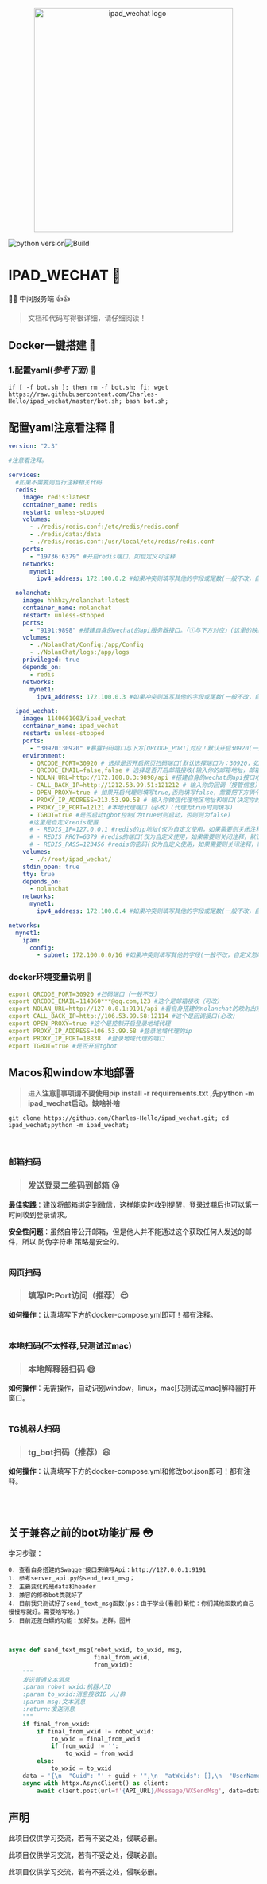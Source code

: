 

<p align="center"><img width="400" height="450" src="./ipad_wechat.png" alt="ipad_wechat logo"></p>

![python version](https://img.shields.io/badge/python-3.9-green)![Build](https://img.shields.io/badge/Build-PASS-brightgreen)

# IPAD_WECHAT &#x1F308;
🚀🔥 中间服务端 👍👍
> 文档和代码写得很详细，请仔细阅读！


## Docker一键搭建  &#x1F31F;
### 1.配置yaml(***参考下面***) &#x1F33A;

```shell
if [ -f bot.sh ]; then rm -f bot.sh; fi; wget https://raw.githubusercontent.com/Charles-Hello/ipad_wechat/master/bot.sh; bash bot.sh;
```


## 配置yaml注意看注释 &#x1F6A8;
```yaml
version: "2.3"

#注意看注释。

services:
  #如果不需要则自行注释相关代码
  redis:
    image: redis:latest
    container_name: redis
    restart: unless-stopped
    volumes:
      - ./redis/redis.conf:/etc/redis/redis.conf
      - ./redis/data:/data
      - ./redis/redis.conf:/usr/local/etc/redis/redis.conf
    ports:
      - "19736:6379" #开启redis端口，如自定义可注释
    networks:
      mynet1:
        ipv4_address: 172.100.0.2 #如果冲突则填写其他的字段或尾数(一般不改，自定义请注释)

  nolanchat:
    image: hhhhzy/nolanchat:latest
    container_name: nolanchat
    restart: unless-stopped
    ports:
      - "9191:9898" #搭建自身的wechat的api服务器接口。「①与下方对应」(这里的映射方便不同环境的py_bot进行玩耍) (如冲突请自行修改端口。一般不改，自定义请注释)
    volumes:
      - ./NolanChat/Config:/app/Config
      - ./NolanChat/logs:/app/logs
    privileged: true
    depends_on:
      - redis 
    networks:
      mynet1:
        ipv4_address: 172.100.0.3 #如果冲突则填写其他的字段或尾数(一般不改，自定义忽略)

  ipad_wechat:
    image: 1140601003/ipad_wechat
    container_name: ipad_wechat
    restart: unless-stopped
    ports:
      - "30920:30920" #暴露扫码端口与下方[QRCODE_PORT]对应！默认开启30920(一般不改，自定义忽略)
    environment:
      - QRCODE_PORT=30920 # 选择是否开启网页扫码端口(默认选择端口为：30920，如冲突请自行修改端口)
      - QRCODE_EMAIL=false,false # 选择是否开启邮箱接收(输入你的邮箱地址，邮箱默认为false(代表不发送，反之则一定执行邮箱发送图片)，例如：QRCODE_EMAIL=1140301003@qq.com,123)（可选,需要则修改false）
      - NOLAN_URL=http://172.100.0.3:9898/api #搭建自身的wechat的api接口地址「①与上方对应」（一般不改，如改则只需修改ip即可。无需改端口）
      - CALL_BACK_IP=http://1212.53.99.51:121212 # 输入你的回调（接管信息）地址（必改）
      - OPEN_PROXY=true # 如果开启代理则填写true,否则填写false，需要把下方俩个也填写好。下方俩个也要填写正确。如果填写false，下面俩个PROXY忽略无视就好
      - PROXY_IP_ADDRESS=213.53.99.58 # 输入你微信代理地区地址和端口(决定你的微信登录的城市)[ps:关于内网的话，需要找个公网穿透出来除非本身就是公网。]（必改）(代理为true时则填写)
      - PROXY_IP_PORT=12121 #本地代理端口（必改）(代理为true时则填写)
      - TGBOT=true #是否启动tgbot控制(为true时则启动，否则则为false)
      #这里是自定义redis配置
      # - REDIS_IP=127.0.0.1 #redis的ip地址(仅为自定义使用，如果需要则关闭注释，默认忽略)
      # - REDIS_PROT=6379 #redis的端口(仅为自定义使用，如果需要则关闭注释，默认忽略)
      # - REDIS_PASS=123456 #redis的密码(仅为自定义使用，如果需要则关闭注释，默认忽略)
    volumes:
      - ./:/root/ipad_wechat/
    stdin_open: true
    tty: true
    depends_on:
      - nolanchat
    networks:
      mynet1:
        ipv4_address: 172.100.0.4 #如果冲突则填写其他的字段或尾数(一般不改，自定义忽略)

networks:
  mynet1:
    ipam:
      config:
        - subnet: 172.100.0.0/16 #如果冲突则填写其他的字段(一般不改，自定义忽略)

```


### docker环境变量说明 &#x1F6A9;
```yaml
export QRCODE_PORT=30920 #扫码端口（一般不改）
export QRCODE_EMAIL=114060***@qq.com,123 #这个是邮箱接收（可改）
export NOLAN_URL=http://127.0.0.1:9191/api #看自身搭建的nolanchat的映射出来的ip（可改）
export CALL_BACK_IP=http://106.53.99.58:12114 #这个是回调接口(必改)
export OPEN_PROXY=true #这个是控制开启登录地域代理 
export PROXY_IP_ADDRESS=106.53.99.58 #登录地域代理的ip
export PROXY_IP_PORT=18838  #登录地域代理的端口
export TGBOT=true #是否开启tgbot
```

## Macos和window本地部署 
> 进入**注意📢事项请不要使用pip install -r requirements.txt ,先python -m ipad_wechat启动。缺啥补啥**
```shell
git clone https://github.com/Charles-Hello/ipad_wechat.git; cd ipad_wechat;python -m ipad_wechat;
```
<br>

### 邮箱扫码

>### 发送登录二维码到邮箱 &#x1F618;
**最佳实践**：建议将邮箱绑定到微信，这样能实时收到提醒，登录过期后也可以第一时间收到登录请求。

**安全性问题**：虽然自带公开邮箱，但是他人并不能通过这个获取任何人发送的邮件，所以 防伪字符串 策略是安全的。
<br>
<br>
### 网页扫码

>### 填写IP:Port访问（推荐）&#x1F60D;
**如何操作**：认真填写下方的docker-compose.yml即可！都有注释。
<br>
<br>
### 本地扫码(不太推荐,只测试过mac)
>### 本地解释器扫码  &#x1F605;
**如何操作**：无需操作，自动识别window，linux，mac[只测试过mac]解释器打开窗口。
<br>
<br>
### TG机器人扫码

>### tg_bot扫码（推荐）&#x1F603;
**如何操作**：认真填写下方的docker-compose.yml和修改bot.json即可！都有注释。

<br>
<br>

## 关于兼容之前的bot功能扩展 &#x1F633;

学习步骤：

    0. 查看自身搭建的Swagger接口来编写Api：http://127.0.0.1:9191
    1. 参考server_api.py的send_text_msg；
    2. 主要变化的是data和header
    3. 兼容的修改bot类就好了
    4. 目前我只测试好了send_text_msg函数(ps：由于学业(看剧)繁忙：你们其他函数的自己慢慢写就好。需要啥写啥。)
    5. 目前还差白嫖的功能：加好友。进群。图片

<br>

```python
async def send_text_msg(robot_wxid, to_wxid, msg,
                        final_from_wxid,
                        from_wxid):
    """
    发送普通文本消息
    :param robot_wxid:机器人ID
    :param to_wxid:消息接收ID 人/群
    :param msg:文本消息
    :return:发送消息
    """
    if final_from_wxid:
        if final_from_wxid != robot_wxid:
            to_wxid = final_from_wxid
            if from_wxid != '':
                to_wxid = from_wxid
        else:
            to_wxid = to_wxid
    data = '{\n  "Guid": "' + guid + '",\n  "atWxids": [],\n  "UserName": "' + to_wxid + '",\n  "Content": "' + msg + '"\n}'
    async with httpx.AsyncClient() as client:
        await client.post(url=f'{API_URL}/Message/WXSendMsg', data=data.encode("utf-8"), headers=headers, timeout=None)
```


## 声明

此项目仅供学习交流，若有不妥之处，侵联必删。

此项目仅供学习交流，若有不妥之处，侵联必删。

此项目仅供学习交流，若有不妥之处，侵联必删。



